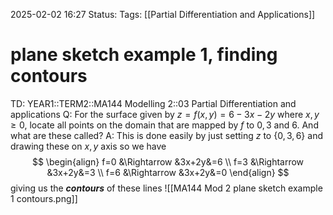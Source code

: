 2025-02-02 16:27
Status: 
Tags: [[Partial Differentiation and Applications]]
# plane sketch example 1, finding contours

TD: YEAR1::TERM2::MA144 Modelling 2::03 Partial Differentiation and applications
Q: For the surface given by $z = f(x, y) = 6 - 3x - 2y$ where $x, y \geq 0$, locate all points on the domain that are mapped by $f$ to $0,3$ and $6$. And what are these called?
A: This is done easily by just setting $z$ to $\{0,3,6\}$ and drawing these on $x,y$ axis so we have $$
\begin{align}
f=0 &\Rightarrow &3x+2y&=6 \\
f=3 &\Rightarrow &3x+2y&=3 \\
f=6 &\Rightarrow &3x+2y&=0
\end{align}
$$giving us the ___contours___ of these lines
![[MA144 Mod 2 plane sketch example 1 contours.png]]
<!--ID: 1738514516081-->

